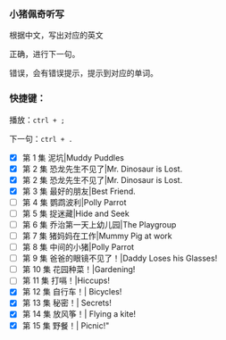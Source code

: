 ### 小猪佩奇听写

根据中文，写出对应的英文

正确，进行下一句。

错误，会有错误提示，提示到对应的单词。

### 快捷键：

播放：`ctrl + ;`

下一句：`ctrl + .`



- [x] 第 1 集 泥坑|Muddy Puddles
- [x] 第 2 集 恐龙先生不见了|Mr. Dinosaur is Lost.
- [x] 第 2 集 恐龙先生不见了|Mr. Dinosaur is Lost.
- [x] 第 3 集 最好的朋友|Best Friend.
- [ ] 第 4 集 鹦鹉波利|Polly Parrot
- [ ] 第 5 集 捉迷藏|Hide and Seek
- [ ] 第 6 集 乔治第一天上幼儿园|The Playgroup
- [ ] 第 7 集 猪妈妈在工作|Mummy Pig at work
- [ ] 第 8 集 中间的小猪|Polly Parrot
- [ ] 第 9 集 爸爸的眼镜不见了！|Daddy Loses his Glasses!
- [ ] 第 10 集 花园种菜！|Gardening!
- [ ] 第 11 集 打嗝！|Hiccups!
- [x] 第 12 集 自行车！| Bicycles!
- [x] 第 13 集 秘密！| Secrets!
- [x] 第 14 集 放风筝！| Flying a kite!
- [x] 第 15 集 野餐！| Picnic!"
